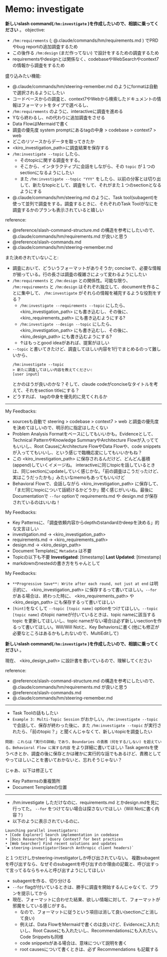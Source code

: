 # Memo: investigate

**新しいslash command(`/hm:investigate` )を作成したいので、相談に乗ってください** 。
objective:
- `/hm:requirements` (; @.claude/commands/hm/requirements.md ) でPRDやbug reportの追加調査するため
- この後作る `/hm:design` (まだ作ってない) で設計をするための調査するため
- requirementsやdesignとは関係なく、codebaseやWebSearchやcontext7の情報から調査をするため

盛り込みたい機能:
- @.claude/commands/hm/steering-remember.md のようにformatは自動で選択されるようにしたい
- コードベースからの調査と、context7やWebから検索したドキュメントの情報はフォーマットをタイプで選べるし、
- `/hm:requirements` のように、interactiveに調査を進める
- Yなら終わるし、nの代わりに追加調査をさせる
- Data FlowはMermaidで書く
- 調査の優先度 system promptにある<steering>tagの中身 > codebase > context7 > web
- どこのリソースからデータを取ってきたか
- <kiro_investigation_path>に調査結果を保存する
- `/hm:investigate --topic` したら、
  - そのtopicに関する調査をする。
  - そこから、インタラクティブに会話をしながら、その `topic` が１つのsectionになるようにしたい
  - また `/hm:investigate --topic "YYY"` をしたら、以前の分客とは切り出して、新たなtopicとして、調査をして、それがまた１つのsectionとなるようにする
- @.claude/commands/hm/steering.md のように、Task tool(subagent)を使って並列で調査をする。調査するときに、それぞれのTask Toolがなにを調査するかのプランも表示されていると嬉しい

reference:
- @reference/slash-command-structure.md の構造を参考にしたいので、 @.claude/commands/hm/requirements.md が良いと思う
- @reference/slash-commands.md
- @.claude/commands/hm/steering-remember.md

また決めきれていないこと:
- 調査において、どういうフォーマットがありそうか; conciseで、必要な情報が揃っている。行の長さは調査の複雑さによって変わるようにしたい
- `/hm:requirements` と `/hm:design` との関係性。可能な限り、 `/hm:requirements` と `/hm:design` はそれぞれ独立して、documentを作ることに集中して、 `/hm:investigate` がそれらの情報を補完するような役割をする？
  -  `/hm:investigate --requirements --topic` にしたら、<kiro_investigation_path> にも書き込むし、その後に、 <kiro_requirements_path> にも書き込むようにする?
  - `/hm:investigate --design --topic` にしたら、<kiro_investigation_path> にも書き込むし、その後に、 <kiro_design_path> にも書き込むようにする?
  - ↑はもっとgood ideaがあれば、提案がほしい
- `--topic` と書いてきたけど、調査してほしい内容を1行でまとめるのって難しいから、
  ```
  /hm:investigate --topic
  > 新たに調査してほしい内容を教えてください:
  [user input]
  ```
  とかのほうが良いのかな？そして、claude codeがconciseなタイトルを考えて、それをsection titleにする？
- どうすれば、 <steering> tagの中身を優先的に見てくれるか


---

My Feedbacks:
- sourcesも自動で steering > codebase > context7 > web と調査の優先度を決めてほしいので、明示的に指定はしたくない
- Problem Analysis Formatをベースにしてもいいかも。Evidenceとして、Technical PatternやKnowledge SummaryやArchitecture Flowが入っててもいいし、Root CauseにArchitecture FlowやData Flowや、code snippetsが入っててもいいし、という感じで臨機応変にしてもいいかもね？
- この <kiro_investigation_path> に保存されるんだけど、どんどん蓄積(append)していくイメージね。 interactiveに同じtopicを話しているときは、同じsectionにupdateしていく感じかな。「前の調査はこうだったけど、実はこうだったかも」みたいなmemoもあってもいいけど
- Behavioral Flowで、会話しながら <kiro_investigation_path> に保存して、「まだ同じtopicについて話続けるかどうか」聞く感じがいいね。最後に Documentationで `--for` optionで requirements.md や design.md が保存されているのはいいね！

My Feedbacks:
- Key Patternsに、「調査依頼内容からdepthのstandardかdeepを決める」的な文言ほしい
- investigation.md → <kiro_investigation_path>
- requirements.md → <kiro_requirements_path>
- design.md → <kiro_design_path>
- Document Templateに `Metadata` は不要
- Topicの以下も不要
  **Investigated**: [timestamp]
  **Last Updated**: [timestamp]
- markdownのnestedの書き方をちゃんとして


My Feedbacks:
- `**Progressive Save**: Write after each round, not just at end` は明示的に、 <kiro_investigation_path> に保存するって書いてほしい。`--for` がある場合は、終わった時に、 <kiro_requirements_path> や <kiro_design_path> にも保存するって書いてほしい
- `[hint]`をなくして `--topic [topic name]` optionをつけてほしい。`--topic [topic name]` のtopic nameが付いているときは、topic nameに該当するtopic を更新してほしいし、topic nameがない場合は必ず新しいsectionを作るって書いてほしい。Will/Will Notと、Key Behaviorsに書く(他にも修正が必要なところはあるかもしれないので、MultiEditして)


**新しいslash command(`/hm:investigate` )を作成したいので、相談に乗ってください** 。

現在、 <kiro_design_path> に設計書を書いているので、理解してください

reference:
- @reference/slash-command-structure.md の構造を参考にしたいので、 @.claude/commands/hm/requirements.md が良いと思う
- @reference/slash-commands.md
- @.claude/commands/hm/steering-remember.md


---

- Task Toolの話もしたい
- `Example 3: Multi-Topic Session` がおかしい。`/hm:investigate --topic` で会話して、保存が終わった後に、また `/hm:investigate --topic` が実行されたら、「前のtopic？」と聞くんじゃなくて、新しいtopicを調査したい



`問題: これらは「実行の詳細」であり、Boundaries の責務（何をする/しない）を超えている。Behavioral Flow に属する内容` をより詳細に書いてほしい
Task agentsを使うべきとか、調査の後に保存とかは確かに実行的な話でもあるけど、責務としてやってほしいことを書いておかないと、忘れそうじゃない？

じゃあ、以下は修正して
- Key Patternsの重複箇所
- Document Templateの位置


---

- /hm:investigate しただけなのに、requirements.md とかdesign.mdを見に行ってた。 `--for` をつけてない場合は探さないでほしい（Will Notに書く内容？)
- 以下のように表示されているのに、
```
Launching parallel investigators:
• [Code Explorer] Search implementation in codebase
• [Docs Researcher] Query Context7 for best practices
• [Web Searcher] Find recent solutions and updates
`⏺ steering-investigator(Search Anthropic client headers)` 
```
  と１つだけしかsteering-investigatorしか呼び出されていない。
  複数subagentを呼び出すなら、なぜそのsubagentを呼び出すのか理由の記載と、呼び出すって言ってるならちゃんと呼び出すようにしてほしい
- subagentを作る、切り分ける
- `--for` flagが付いているときは、勝手に調査を開始するんじゃなくて、プランを提示してから
- 現在、フォーマットに合わせた結果、欲しい情報に対して、フォーマットが邪魔をしている感じがする。
  - なので、フォーマットに従うという項目は消して良い(sectionごと消して良い)
  - 例えば、Data FlowをMermaidで書くのは良いけど、Evidenceに入れたいし、Root Causeにも入れたいし、Recommendationsにも入れたい。Code Snippetsも同様
  - code snippetsがある場合は、意味について説明を書く
  - root causesについて書くときは、必ず Recommendations も記載する
